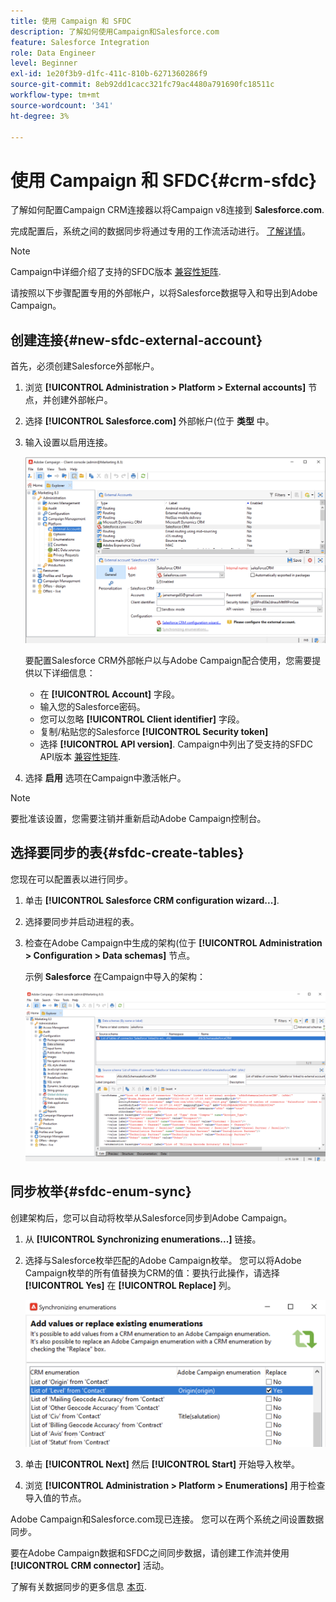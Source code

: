 ```yaml
---
title: 使用 Campaign 和 SFDC
description: 了解如何使用Campaign和Salesforce.com
feature: Salesforce Integration
role: Data Engineer
level: Beginner
exl-id: 1e20f3b9-d1fc-411c-810b-6271360286f9
source-git-commit: 8eb92dd1cacc321fc79ac4480a791690fc18511c
workflow-type: tm+mt
source-wordcount: '341'
ht-degree: 3%

---
```


# 使用 Campaign 和 SFDC{#crm-sfdc}

了解如何配置Campaign CRM连接器以将Campaign v8连接到 **Salesforce.com**.

完成配置后，系统之间的数据同步将通过专用的工作流活动进行。 [了解详情](crm-data-sync.md)。

>[!NOTE]
>
>Campaign中详细介绍了支持的SFDC版本 [兼容性矩阵](../start/compatibility-matrix.md).


请按照以下步骤配置专用的外部帐户，以将Salesforce数据导入和导出到Adobe Campaign。

## 创建连接{#new-sfdc-external-account}

首先，必须创建Salesforce外部帐户。

1. 浏览 **[!UICONTROL Administration > Platform > External accounts]** 节点，并创建外部帐户。
1. 选择 **[!UICONTROL Salesforce.com]** 外部帐户(位于 **类型** 中。
1. 输入设置以启用连接。

   ![](assets/sfdc-external-account.png)

   要配置Salesforce CRM外部帐户以与Adobe Campaign配合使用，您需要提供以下详细信息：

   * 在 **[!UICONTROL Account]** 字段。
   * 输入您的Salesforce密码。
   * 您可以忽略 **[!UICONTROL Client identifier]** 字段。
   * 复制/粘贴您的Salesforce **[!UICONTROL Security token]**
   * 选择 **[!UICONTROL API version]**. Campaign中列出了受支持的SFDC API版本 [兼容性矩阵](../start/compatibility-matrix.md).

1. 选择 **启用** 选项在Campaign中激活帐户。

>[!NOTE]
>
>要批准该设置，您需要注销并重新启动Adobe Campaign控制台。

## 选择要同步的表{#sfdc-create-tables}

您现在可以配置表以进行同步。

1. 单击 **[!UICONTROL Salesforce CRM configuration wizard...]**.
1. 选择要同步并启动进程的表。
1. 检查在Adobe Campaign中生成的架构(位于 **[!UICONTROL Administration > Configuration > Data schemas]** 节点。

   示例 **Salesforce** 在Campaign中导入的架构：

   ![](assets/sfdc-schemas.png)

## 同步枚举{#sfdc-enum-sync}

创建架构后，您可以自动将枚举从Salesforce同步到Adobe Campaign。

1. 从  **[!UICONTROL Synchronizing enumerations...]** 链接。
1. 选择与Salesforce枚举匹配的Adobe Campaign枚举。
您可以将Adobe Campaign枚举的所有值替换为CRM的值：要执行此操作，请选择 **[!UICONTROL Yes]** 在 **[!UICONTROL Replace]** 列。

   ![](assets/sfdc-enum.png)

1. 单击 **[!UICONTROL Next]** 然后 **[!UICONTROL Start]** 开始导入枚举。

1. 浏览 **[!UICONTROL Administration > Platform > Enumerations]** 用于检查导入值的节点。


Adobe Campaign和Salesforce.com现已连接。 您可以在两个系统之间设置数据同步。

要在Adobe Campaign数据和SFDC之间同步数据，请创建工作流并使用 **[!UICONTROL CRM connector]** 活动。

了解有关数据同步的更多信息 [本页](crm-data-sync.md).
